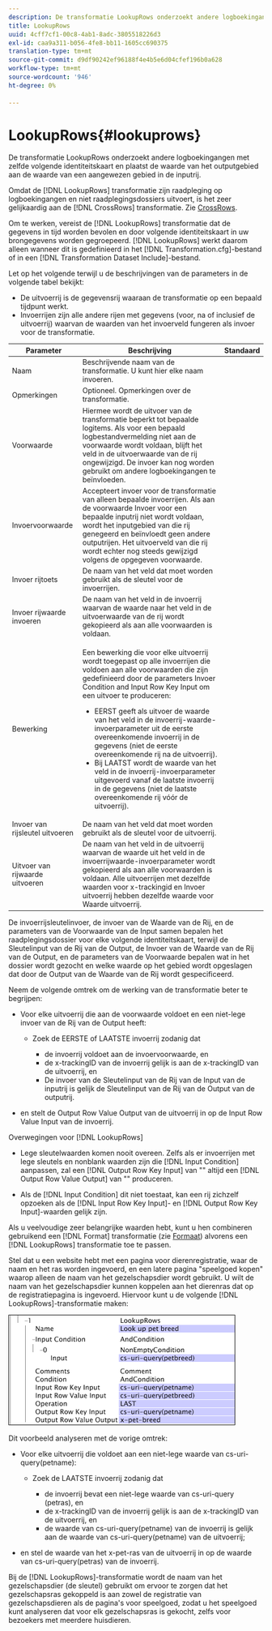 ```yaml
---
description: De transformatie LookupRows onderzoekt andere logboekingangen met zelfde volgende identiteitskaart en plaatst de waarde van het outputgebied aan de waarde van een aangewezen gebied in de inputrij.
title: LookupRows
uuid: 4cff7cf1-00c8-4ab1-8adc-3805518226d3
exl-id: caa9a311-b056-4fe8-bb11-1605cc690375
translation-type: tm+mt
source-git-commit: d9df90242ef96188f4e4b5e6d04cfef196b0a628
workflow-type: tm+mt
source-wordcount: '946'
ht-degree: 0%

---
```


# LookupRows{#lookuprows}

De transformatie LookupRows onderzoekt andere logboekingangen met zelfde volgende identiteitskaart en plaatst de waarde van het outputgebied aan de waarde van een aangewezen gebied in de inputrij.

Omdat de [!DNL LookupRows] transformatie zijn raadpleging op logboekingangen en niet raadplegingsdossiers uitvoert, is het zeer gelijkaardig aan de [!DNL CrossRows] transformatie. Zie [CrossRows](../../../../../home/c-dataset-const-proc/c-data-trans/c-transf-types/c-standard-transf/c-crossrows.md#concept-fcace08804f54db397ed631cc13ff4f2).

Om te werken, vereist de [!DNL LookupRows] transformatie dat de gegevens in tijd worden bevolen en door volgende identiteitskaart in uw brongegevens worden gegroepeerd. [!DNL LookupRows] werkt daarom alleen wanneer dit is gedefinieerd in het [!DNL Transformation.cfg]-bestand of in een [!DNL Transformation Dataset Include]-bestand.

Let op het volgende terwijl u de beschrijvingen van de parameters in de volgende tabel bekijkt:

* De uitvoerrij is de gegevensrij waaraan de transformatie op een bepaald tijdpunt werkt.
* Invoerrijen zijn alle andere rijen met gegevens (voor, na of inclusief de uitvoerrij) waarvan de waarden van het invoerveld fungeren als invoer voor de transformatie.

<table id="table_AB68A89ECD5C45F39B8433F994BBD7D8"> 
 <thead> 
  <tr> 
   <th colname="col1" class="entry"> Parameter </th> 
   <th colname="col2" class="entry"> Beschrijving </th> 
   <th colname="col3" class="entry"> Standaard </th> 
  </tr> 
 </thead>
 <tbody> 
  <tr> 
   <td colname="col1"> Naam </td> 
   <td colname="col2"> Beschrijvende naam van de transformatie. U kunt hier elke naam invoeren. </td> 
   <td colname="col3"> </td> 
  </tr> 
  <tr> 
   <td colname="col1"> Opmerkingen </td> 
   <td colname="col2"> Optioneel. Opmerkingen over de transformatie. </td> 
   <td colname="col3"> </td> 
  </tr> 
  <tr> 
   <td colname="col1"> Voorwaarde </td> 
   <td colname="col2"> Hiermee wordt de uitvoer van de transformatie beperkt tot bepaalde logitems. Als voor een bepaald logbestandvermelding niet aan de voorwaarde wordt voldaan, blijft het veld in de uitvoerwaarde van de rij ongewijzigd. De invoer kan nog worden gebruikt om andere logboekingangen te beïnvloeden. </td> 
   <td colname="col3"> </td> 
  </tr> 
  <tr> 
   <td colname="col1"> Invoervoorwaarde </td> 
   <td colname="col2">Accepteert invoer voor de transformatie van alleen bepaalde invoerrijen. Als aan de voorwaarde <span class="wintitle"> Invoer</span> voor een bepaalde inputrij niet wordt voldaan, wordt het inputgebied van die rij genegeerd en beïnvloedt geen andere outputrijen. Het uitvoerveld van die rij wordt echter nog steeds gewijzigd volgens de opgegeven voorwaarde. </td> 
   <td colname="col3"> </td> 
  </tr> 
  <tr> 
   <td colname="col1"> Invoer rijtoets </td> 
   <td colname="col2"> De naam van het veld dat moet worden gebruikt als de sleutel voor de invoerrijen. </td> 
   <td colname="col3"> </td> 
  </tr> 
  <tr> 
   <td colname="col1"> Invoer rijwaarde invoeren </td> 
   <td colname="col2"> De naam van het veld in de invoerrij waarvan de waarde naar het veld in de uitvoerwaarde van de rij wordt gekopieerd als aan alle voorwaarden is voldaan. </td> 
   <td colname="col3"> </td> 
  </tr> 
  <tr> 
   <td colname="col1"> Bewerking </td> 
   <td colname="col2"> <p>Een bewerking die voor elke uitvoerrij wordt toegepast op alle invoerrijen die voldoen aan alle voorwaarden die zijn gedefinieerd door de parameters <span class="wintitle"> Invoer</span> Condition and Input Row Key Input om een uitvoer te produceren: 
     <ul id="ul_16FB152CB558497794DDED72A2F05CDD"> 
      <li id="li_22DA9F814E4E42D0B21E90B63A2A7A0E"> EERST geeft als uitvoer de waarde van het veld in de invoerrij-waarde-invoerparameter uit de eerste overeenkomende invoerrij in de gegevens (niet de eerste overeenkomende rij na de uitvoerrij). </li> 
      <li id="li_45E00C3DE0494A1CB5C09B942088F161"> Bij LAATST wordt de waarde van het veld in de invoerrij-invoerparameter uitgevoerd vanaf de laatste invoerrij in de gegevens (niet de laatste overeenkomende rij vóór de uitvoerrij). </li> 
     </ul> </p> </td> 
   <td colname="col3"> </td> 
  </tr> 
  <tr> 
   <td colname="col1"> Invoer van rijsleutel uitvoeren </td> 
   <td colname="col2"> De naam van het veld dat moet worden gebruikt als de sleutel voor de uitvoerrij. </td> 
   <td colname="col3"> </td> 
  </tr> 
  <tr> 
   <td colname="col1"> Uitvoer van rijwaarde uitvoeren </td> 
   <td colname="col2">De naam van het veld in de uitvoerrij waarvan de waarde uit het veld in de invoerrijwaarde-invoerparameter wordt gekopieerd als aan alle voorwaarden is voldaan. Alle uitvoerrijen met dezelfde waarden voor x-trackingid en <span class="wintitle"> Invoer uitvoerrij </span>hebben dezelfde waarde voor <span class="wintitle"> Waarde uitvoerrij</span>. </td> 
   <td colname="col3"> </td> 
  </tr> 
 </tbody> 
</table>

De invoerrijsleutelinvoer, de invoer van de Waarde van de Rij, en de parameters van de Voorwaarde van de Input samen bepalen het raadplegingsdossier voor elke volgende identiteitskaart, terwijl de Sleutelinput van de Rij van de Output, de Invoer van de Waarde van de Rij van de Output, en de parameters van de Voorwaarde bepalen wat in het dossier wordt gezocht en welke waarde op het gebied wordt opgeslagen dat door de Output van de Waarde van de Rij wordt gespecificeerd.

Neem de volgende omtrek om de werking van de transformatie beter te begrijpen:

* Voor elke uitvoerrij die aan de voorwaarde voldoet en een niet-lege invoer van de Rij van de Output heeft:

   * Zoek de EERSTE of LAATSTE invoerrij zodanig dat

      * de invoerrij voldoet aan de invoervoorwaarde, en
      * de x-trackingID van de invoerrij gelijk is aan de x-trackingID van de uitvoerrij, en
      * De invoer van de Sleutelinput van de Rij van de Input van de inputrij is gelijk de Sleutelinput van de Rij van de Output van de outputrij.

* en stelt de Output Row Value Output van de uitvoerrij in op de Input Row Value Input van de invoerrij.

Overwegingen voor [!DNL LookupRows]

* Lege sleutelwaarden komen nooit overeen. Zelfs als er invoerrijen met lege sleutels en nonblank waarden zijn die [!DNL Input Condition] aanpassen, zal een [!DNL Output Row Key Input] van &quot;&quot; altijd een [!DNL Output Row Value Output] van &quot;&quot; produceren.

* Als de [!DNL Input Condition] dit niet toestaat, kan een rij zichzelf opzoeken als de [!DNL Input Row Key Input]- en [!DNL Output Row Key Input]-waarden gelijk zijn.

Als u veelvoudige zeer belangrijke waarden hebt, kunt u hen combineren gebruikend een [!DNL Format] transformatie (zie [Formaat](../../../../../home/c-dataset-const-proc/c-data-trans/c-transf-types/c-standard-transf/c-format.md#concept-3de04869181e4694ab072b092186684b)) alvorens een [!DNL LookupRows] transformatie toe te passen.

Stel dat u een website hebt met een pagina voor dierenregistratie, waar de naam en het ras worden ingevoerd, en een latere pagina &quot;speelgoed kopen&quot; waarop alleen de naam van het gezelschapsdier wordt gebruikt. U wilt de naam van het gezelschapsdier kunnen koppelen aan het dierenras dat op de registratiepagina is ingevoerd. Hiervoor kunt u de volgende [!DNL LookupRows]-transformatie maken:

![](assets/cfg_TransformationType_LookupRows.png)

Dit voorbeeld analyseren met de vorige omtrek:

* Voor elke uitvoerrij die voldoet aan een niet-lege waarde van cs-uri-query(petname):

   * Zoek de LAATSTE invoerrij zodanig dat

      * de invoerrij bevat een niet-lege waarde van cs-uri-query (petras), en
      * de x-trackingID van de invoerrij gelijk is aan de x-trackingID van de uitvoerrij, en
      * de waarde van cs-uri-query(petname) van de invoerrij is gelijk aan de waarde van cs-uri-query(petname) van de uitvoerrij;

* en stel de waarde van het x-pet-ras van de uitvoerrij in op de waarde van cs-uri-query(petras) van de invoerrij.

Bij de [!DNL LookupRows]-transformatie wordt de naam van het gezelschapsdier (de sleutel) gebruikt om ervoor te zorgen dat het gezelschapsras gekoppeld is aan zowel de registratie van gezelschapsdieren als de pagina&#39;s voor speelgoed, zodat u het speelgoed kunt analyseren dat voor elk gezelschapsras is gekocht, zelfs voor bezoekers met meerdere huisdieren.
